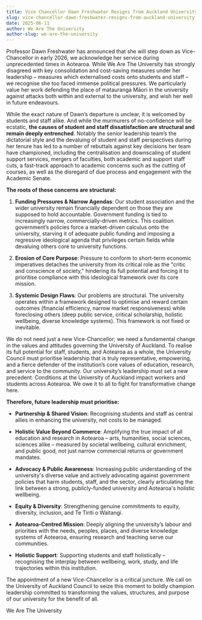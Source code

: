 ```yaml
---
title: Vice Chancellor Dawn Freshwater Resigns from Auckland University
slug: vice-chancellor-dawn-freshwater-resigns-from-auckland-university
date: 2025-06-11
author: We Are The University
author-slug: we-are-the-university
---
```


Professor Dawn Freshwater has announced that she will step down as Vice-Chancellor in early 2026, we acknowledge her service during unprecedented times in Aotearoa. While We Are The University has strongly disagreed with key consolidation and cost-saving measures under her leadership – measures which externalised costs onto students and staff – we recognise she too faced immense political pressures. We particularly value her work defending the place of matauranga Māori in the university against attacks both within and external to the university, and wish her well in future endeavours.

While the exact nature of Dawn’s departure is unclear, it is welcomed by students and staff alike. And while the murmurers of no-confidence will be ecstatic, **the causes of student and staff dissatisfaction are structural and remain deeply entrenched**. Notably the senior leadership team’s the dictatorial style and the devaluing of student and staff perspectives during her tenure has led to a number of rebuttals against key decisions her team have championed, including the centralisation and downscaling of student support services, mergers of faculties, both academic and support staff cuts, a fast-track approach to academic concerns such as the cutting of courses, as well as the disregard of due process and engagement with the Academic Senate.

**The roots of these concerns are structural:**

1. **Funding Pressures & Narrow Agendas**: Our student association and the wider university remain financially dependent on those they are supposed to hold accountable. Government funding is tied to increasingly narrow, commercially-driven metrics. This coalition government’s policies force a market-driven calculus onto the university, starving it of adequate public funding and imposing a regressive ideological agenda that privileges certain fields while devaluing others core to university functions.

2. **Erosion of Core Purpose**: Pressure to conform to short-term economic imperatives detaches the university from its critical role as the "critic and conscience of society," hindering its full potential and forcing it to prioritise compliance with this ideological framework over its core mission.

3. **Systemic Design Flaws**: Our problems are structural. The university operates within a framework designed to optimise and reward certain outcomes (financial efficiency, narrow market responsiveness) while foreclosing others (deep public service, critical scholarship, holistic wellbeing, diverse knowledge systems). This framework is not fixed or inevitable.

We do not need just a new Vice-Chancellor; we need a fundamental change in the values and attitudes governing the University of Auckland. To realise its full potential for staff, students, and Aotearoa as a whole, the University Council must prioritise leadership that is truly representative, empowering, and a fierce defender of the institution’s core values of education, research, and service to the community. Our university’s leadership must set a new precedent. Conditions at the University of Auckland impact workers and students across Aotearoa. We owe it to all to fight for transformative change here.

**Therefore, future leadership must prioritise:**

* **Partnership & Shared Vision**: Recognising students and staff as central allies in enhancing the university, not costs to be managed.

* **Holistic Value Beyond Commerce**: Amplifying the true impact of all education and research in Aotearoa – arts, humanities, social sciences, sciences alike – measured by societal wellbeing, cultural enrichment, and public good, not just narrow commercial returns or government mandates.

* **Advocacy & Public Awareness**: Increasing public understanding of the university's diverse value and actively advocating against government policies that harm students, staff, and the sector, clearly articulating the link between a strong, publicly-funded university and Aotearoa's holistic wellbeing.

* **Equity & Diversity**: Strengthening genuine commitments to equity, diversity, inclusion, and Te Tiriti o Waitangi.

* **Aotearoa-Centred Mission**: Deeply aligning the university’s labour and priorities with the needs, peoples, places, and diverse knowledge systems of Aotearoa, ensuring research and teaching serve our communities.

* **Holistic Support**: Supporting students and staff holistically – recognising the interplay between wellbeing, work, study, and life trajectories within this institution.

The appointment of a new Vice-Chancellor is a critical juncture. We call on the University of Auckland Council to seize this moment to boldly champion leadership committed to transforming the values, structures, and purpose of our university for the benefit of all.

We Are The University